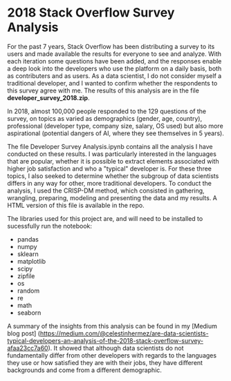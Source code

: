 # 2018 Stack Overflow Survey Analysis

For the past 7 years, Stack Overflow has been distributing a survey to its 
users and made available the results for everyone to see and analyze. With
each iteration some questions have been added, and the responses enable a deep
look into the developers who use the platform on a daily basis, both as 
contributers and as users. As a data scientist, I do not consider myself
a traditional developer, and I wanted to confirm whether the respondents
to this survey agree with me.
The results of this analysis are in the file **developer_survey_2018.zip**.

In 2018, almost 100,000 people responded to the 129 questions of the survey,
on topics as varied as demographics (gender, age, country), professional
(developer type, company size, salary, OS used) but also more aspirational
(potential dangers of AI, where they see themselves in 5 years).

The file Developer Survey Analysis.ipynb contains all the analysis I have
conducted on these results. I was particularly interested in the languages
that are popular, whether it is possible to extract elements associated with
higher job satisfaction and who a "typical" developer is. For these three
topics, I also seeked to determine whether the subgroup of data scientists
differs in any way for other, more traditional developers. To conduct the
analysis, I used the CRISP-DM method, which consisted in gathering, wrangling,
preparing, modeling and presenting the data and my results. A HTML version
of this file is available in the repo.

The libraries used for this project are, and will need to be installed to 
sucessfully run the notebook:
- pandas
- numpy
- sklearn
- matplotlib
- scipy
- zipfile
- os
- random
- re
- math
- seaborn

A summary of the insights from this analysis can be found in my [Medium blog
post] (https://medium.com/@celestinhermez/are-data-scientists-typical-developers-an-analysis-of-the-2018-stack-overflow-survey-afaa23cc7a60). It showed that although data scientists do not fundamentally differ
from other developers with regards to the languages they use or how satisfied 
they are with their jobs, they have different backgrounds and come from a 
different demographic. 